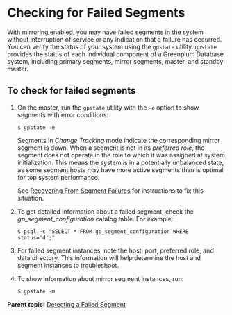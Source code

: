 # Checking for Failed Segments 

With mirroring enabled, you may have failed segments in the system without interruption of service or any indication that a failure has occurred. You can verify the status of your system using the `gpstate` utility. `gpstate` provides the status of each individual component of a Greenplum Database system, including primary segments, mirror segments, master, and standby master.

## To check for failed segments 

1.  On the master, run the `gpstate` utility with the `-e` option to show segments with error conditions:

    ```
    $ gpstate -e
    ```

    Segments in *Change Tracking* mode indicate the corresponding mirror segment is down. When a segment is not in its *preferred role*, the segment does not operate in the role to which it was assigned at system initialization. This means the system is in a potentially unbalanced state, as some segment hosts may have more active segments than is optimal for top system performance.

    See [Recovering From Segment Failures](g-recovering-from-segment-failures.html) for instructions to fix this situation.

2.  To get detailed information about a failed segment, check the *gp\_segment\_configuration* catalog table. For example:

    ```
    $ psql -c "SELECT * FROM gp_segment_configuration WHERE status='d';"
    ```

3.  For failed segment instances, note the host, port, preferred role, and data directory. This information will help determine the host and segment instances to troubleshoot.
4.  To show information about mirror segment instances, run:

    ```
    $ gpstate -m
    ```


**Parent topic:** [Detecting a Failed Segment](../../highavail/topics/g-detecting-a-failed-segment.html)

